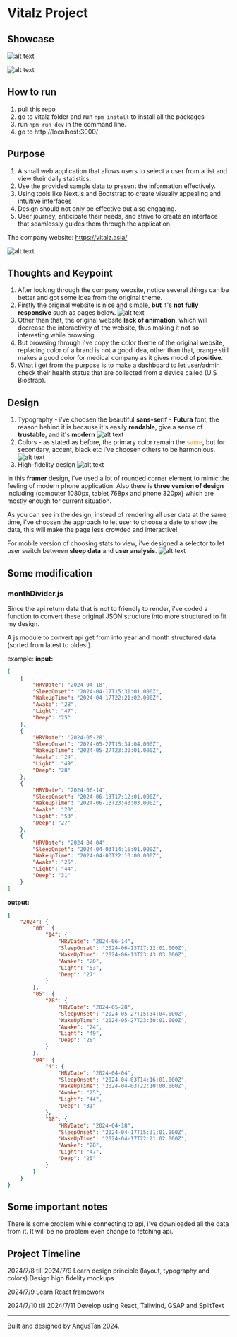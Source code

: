 # Vitalz Project
## Showcase
![alt text](assets/mobile.gif)

![alt text](assets/desktop.gif)

## How to run
1. pull this repo
2. go to vitalz folder and run `npm install` to install all the packages
3. run `npm run dev` in the command line.
4. go to http://localhost:3000/ 

## Purpose
1. A small web application that allows users to select a user from a list and view their daily statistics.
2. Use the provided sample data to present the information effectively.
3. Using tools like Next.js and Bootstrap to create visually appealing and intuitive interfaces
4. Design should not only be effective but also engaging.
5. User journey, anticipate their needs, and strive to create an interface that seamlessly guides them through the application.

The company website: https://vitalz.asia/

![alt text](assets/image.png)

## Thoughts and Keypoint
1. After looking through the company website, notice several things can be better and got some idea from the original theme.
2. Firstly the original website is nice and simple, **but** it's **not fully responsive** such as pages below.
![alt text](assets/eg1.png)
3. Other than that, the original website **lack of animation**, which will decrease the interactivity of the website, thus making it not so interesting while browsing.
4. But browsing through i've copy the color theme of the original website, replacing color of a brand is not a good idea, other than that, orange still makes a good color for medical company as it gives mood of **positive**.
5. What i get from the purpose is to make a dashboard to let user/admin check their health status that are collected from a device called (U.S Biostrap).

## Design
1. Typography - i've choosen the beautiful **sans-serif** -  **Futura** font, the reason behind it is because it's easily **readable**, give a sense of **trustable**, and it's **modern**
![alt text](assets/image-1.png)
2. Colors - as stated as before, the primary color remain the <span style="color:#F8A129;">same</span>, but for secondary, accent, black etc i've choosen others to be harmonious.
![alt text](assets/image-2.png)
3. High-fidelity design
![alt text](assets/image-4.png)

In this **framer** design, i've used a lot of rounded corner element to mimic the feeling of modern phone application. Also there is **three version of design** including (computer 1080px, tablet 768px and phone 320px) which are mostly enough for current situation.

As you can see in the design, instead of rendering all user data at the same time, i've choosen the approach to let user to choose a date to show the data, this will make the page less crowded and interactive!

For mobile version of choosing stats to view, i've designed a selector to let user switch between **sleep data** and **user analysis**.
![alt text](assets/selector.gif)



## Some modification
### monthDivider.js
Since the api return data that is not to friendly to render, i've coded a function to convert these original JSON structure into more structured to fit my design.

A js module to convert api get from into year and month structured data (sorted from latest to oldest).

example:
**input:**
```json
[
    {
        "HRVDate": "2024-04-18",
        "SleepOnset": "2024-04-17T15:31:01.000Z",
        "WakeUpTime": "2024-04-17T22:21:02.000Z",
        "Awake": "28",
        "Light": "47",
        "Deep": "25"
    },
    {
        "HRVDate": "2024-05-28",
        "SleepOnset": "2024-05-27T15:34:04.000Z",
        "WakeUpTime": "2024-05-27T23:30:01.000Z",
        "Awake": "24",
        "Light": "49",
        "Deep": "28"
    },
    {
        "HRVDate": "2024-06-14",
        "SleepOnset": "2024-06-13T17:12:01.000Z",
        "WakeUpTime": "2024-06-13T23:43:03.000Z",
        "Awake": "20",
        "Light": "53",
        "Deep": "27"
    },
    {
        "HRVDate": "2024-04-04",
        "SleepOnset": "2024-04-03T14:16:01.000Z",
        "WakeUpTime": "2024-04-03T22:10:00.000Z",
        "Awake": "25",
        "Light": "44",
        "Deep": "31"
    }
]
```

**output:**
```json
{
    "2024": {
        "06": {
            "14": {
                "HRVDate": "2024-06-14",
                "SleepOnset": "2024-06-13T17:12:01.000Z",
                "WakeUpTime": "2024-06-13T23:43:03.000Z",
                "Awake": "20",
                "Light": "53",
                "Deep": "27"
            }
        },
        "05": {
            "28": {
                "HRVDate": "2024-05-28",
                "SleepOnset": "2024-05-27T15:34:04.000Z",
                "WakeUpTime": "2024-05-27T23:30:01.000Z",
                "Awake": "24",
                "Light": "49",
                "Deep": "28"
            }
        },
        "04": {
            "4": {
                "HRVDate": "2024-04-04",
                "SleepOnset": "2024-04-03T14:16:01.000Z",
                "WakeUpTime": "2024-04-03T22:10:00.000Z",
                "Awake": "25",
                "Light": "44",
                "Deep": "31"
            },
            "18": {
                "HRVDate": "2024-04-18",
                "SleepOnset": "2024-04-17T15:31:01.000Z",
                "WakeUpTime": "2024-04-17T22:21:02.000Z",
                "Awake": "28",
                "Light": "47",
                "Deep": "25"
            }
        }
    }
}

```

## Some important notes
There is some problem while connecting to api, i've downloaded all the data from it.
It will be no problem even change to fetching api.

## Project Timeline
2024/7/8 till 2024/7/9
Learn design principle (layout, typography and colors)
Design high fidelity mockups

2024/7/9
Learn React framework

2024/7/10 till 2024/7/11
Develop using React, Tailwind, GSAP and SplitText

---
Built and designed by AngusTan 2024.